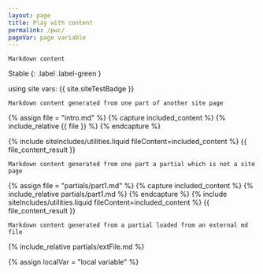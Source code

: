 ```yaml
---
layout: page
title: Play with content
permalink: /pwc/
pageVar: page variable
---
```

```
Markdown content
```

Stable
{: .label .label-green }

<!--- Markdown comment -->
using site vars: {{ site.siteTestBadge }}

```
Markdown content generated from one part of another site page
```
<!--- Include only part from another md file using a "function" from another liquid file-->
{% assign file = "intro.md" %}
{% capture included_content %}
    {% include_relative {{ file }} %}
{% endcapture %}

{% include siteIncludes/utilities.liquid fileContent=included_content %}
{{ file_content_result }}

```
Markdown content generated from one part a partial which is not a site page
```
<!--- Include part from a partial which is not processed as a page and does not appear in the left sidebar -->
{% assign file = "partials/part1.md" %}
{% capture included_content %}
    {% include_relative partials/part1.md %}
{% endcapture %}
{% include siteIncludes/utilities.liquid fileContent=included_content %}
{{ file_content_result }}

```
Markdown content generated from a partial loaded from an external md file
```
<!--- Include part from a partial which is loaded from an external file (i.e. md file from another public repo+branch) -->
{% include_relative partials/extFile.md %}

<!--- Use variables in html elements -->
{% assign localVar = "local variable" %}
<script>
    console.log(`site var:{{ site.siteTestVar }}`);
    console.log(`local var:{{ localVar }}`);
    console.log(`page var:{{  page.pageVar  }}`);
</script>




